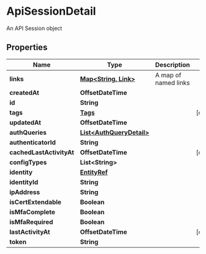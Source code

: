 

# ApiSessionDetail

An API Session object

## Properties

| Name | Type | Description | Notes |
|------------ | ------------- | ------------- | -------------|
|**links** | [**Map&lt;String, Link&gt;**](Link.md) | A map of named links |  |
|**createdAt** | **OffsetDateTime** |  |  |
|**id** | **String** |  |  |
|**tags** | [**Tags**](Tags.md) |  |  [optional] |
|**updatedAt** | **OffsetDateTime** |  |  |
|**authQueries** | [**List&lt;AuthQueryDetail&gt;**](AuthQueryDetail.md) |  |  |
|**authenticatorId** | **String** |  |  |
|**cachedLastActivityAt** | **OffsetDateTime** |  |  [optional] |
|**configTypes** | **List&lt;String&gt;** |  |  |
|**identity** | [**EntityRef**](EntityRef.md) |  |  |
|**identityId** | **String** |  |  |
|**ipAddress** | **String** |  |  |
|**isCertExtendable** | **Boolean** |  |  |
|**isMfaComplete** | **Boolean** |  |  |
|**isMfaRequired** | **Boolean** |  |  |
|**lastActivityAt** | **OffsetDateTime** |  |  [optional] |
|**token** | **String** |  |  |



